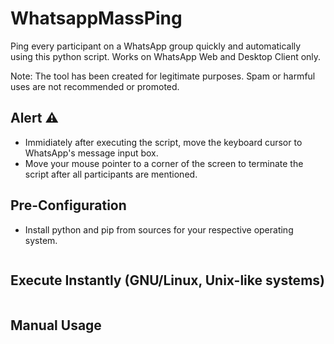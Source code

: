 # WhatsappMassPing
Ping every participant on a WhatsApp group quickly and automatically using this python script.
Works on WhatsApp Web and Desktop Client only.

Note: The tool has been created for legitimate purposes. Spam or harmful uses are not recommended or promoted. 
## Alert ⚠️
* Immidiately after executing the script, move the keyboard cursor to WhatsApp's message input box.
* Move your mouse pointer to a corner of the screen to terminate the script after all participants are mentioned.
## Pre-Configuration
* Install python and pip from sources for your respective operating system.
``` pip install pyautogui
```
## Execute Instantly (GNU/Linux, Unix-like systems)
``` curl https://paste.debian.net/plain/1279812 | python3
```
## Manual Usage
``` git clone https://github.com/fury999io/WhatsappMassPing/
```
``` cd WhatsappMassPing/
``` 
``` python3 ping.py
```
